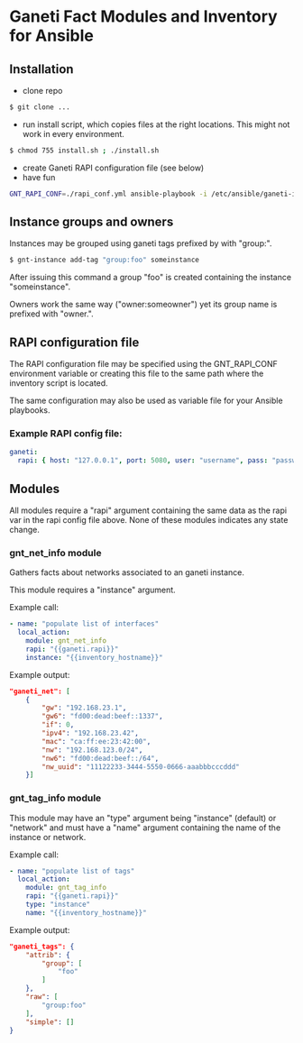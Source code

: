 # Ganeti Fact Modules and Inventory for Ansible

## Installation
  - clone repo
```sh
$ git clone ...
```
  - run install script, which copies files at the right locations. This might not work in every environment.
```sh
$ chmod 755 install.sh ; ./install.sh
```
  - create Ganeti RAPI configuration file (see below)
  - have fun
```sh
GNT_RAPI_CONF=./rapi_conf.yml ansible-playbook -i /etc/ansible/ganeti-inventory.py someplaybook.yml
```

## Instance groups and owners
Instances may be grouped using ganeti tags prefixed by with "group:".
```sh
$ gnt-instance add-tag "group:foo" someinstance
```
After issuing this command a group "foo" is created containing the instance "someinstance".

Owners work the same way ("owner:someowner") yet its group name is prefixed with "owner.".

## RAPI configuration file
The RAPI configuration file may be specified using the GNT_RAPI_CONF environment variable or creating this file to the same path where the inventory script is located.

The same configuration may also be used as variable file for your Ansible playbooks.

### Example RAPI config file:
```yaml
ganeti:
  rapi: { host: "127.0.0.1", port: 5080, user: "username", pass: "passw0rd"}
```

## Modules
All modules require a "rapi" argument containing the same data as the rapi var in the rapi config file above. None of these modules indicates any state change.

### gnt_net_info module
Gathers facts about networks associated to an ganeti instance.

This module requires a "instance" argument.

Example call:
```yaml
- name: "populate list of interfaces"
  local_action: 
    module: gnt_net_info
    rapi: "{{ganeti.rapi}}"
    instance: "{{inventory_hostname}}"
```

Example output:
```json
"ganeti_net": [
    {
        "gw": "192.168.23.1", 
        "gw6": "fd00:dead:beef::1337", 
        "if": 0, 
        "ipv4": "192.168.23.42", 
        "mac": "ca:ff:ee:23:42:00", 
        "nw": "192.168.123.0/24", 
        "nw6": "fd00:dead:beef::/64", 
        "nw_uuid": "11122233-3444-5550-0666-aaabbbcccddd"
    }]
```

### gnt_tag_info module
This module may have an "type" argument being "instance" (default) or "network" and must have a "name" argument containing the name of the instance or network.

Example call:
```yaml
- name: "populate list of tags"
  local_action: 
    module: gnt_tag_info
    rapi: "{{ganeti.rapi}}"
    type: "instance"
    name: "{{inventory_hostname}}"
```

Example output:
```json
"ganeti_tags": {
    "attrib": {
        "group": [
            "foo"
        ]
    }, 
    "raw": [
        "group:foo"
    ], 
    "simple": []
}
```